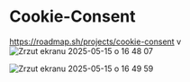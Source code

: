 # Cookie-Consent
https://roadmap.sh/projects/cookie-consent
v![Zrzut ekranu 2025-05-15 o 16 48 07](https://github.com/user-attachments/assets/6413f063-cfd6-48c3-a919-8f5dfcf34c64)

![Zrzut ekranu 2025-05-15 o 16 49 59](https://github.com/user-attachments/assets/8c1c86df-97cb-48a5-a155-0e6dac4abb39)

